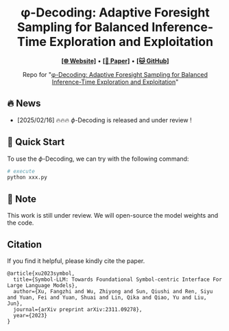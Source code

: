 <h1 align="center">
φ-Decoding: Adaptive Foresight Sampling for Balanced Inference-Time Exploration and Exploitation
</h1>



<p align="center">
  <a href="https://xufangzhi.github.io/symbol-llm-page/"><b>[🌐 Website]</b></a> •
  <a href="https://arxiv.org/abs/2311.09278"><b>[📜 Paper]</b></a> •
  <a href="https://github.com/xufangzhi/Symbol-LLM"><b>[🐱 GitHub]</b></a>
  
</p>


<p align="center">
Repo for "<a href="https://arxiv.org/abs/2311.09278" target="_blank">φ-Decoding: Adaptive Foresight Sampling for Balanced Inference-Time Exploration and Exploitation</a>"
</p>


## 🔥 News

- [2025/02/16] 🔥🔥🔥 $\phi$-Decoding is released and under review !


## 🚀 Quick Start

To use the $\phi$-Decoding, we can try with the following command:

```python
# execute
python xxx.py
```



## 📒 Note
This work is still under review. We will open-source the model weights and the code.


## Citation
If you find it helpful, please kindly cite the paper.
```
@article{xu2023symbol,
  title={Symbol-LLM: Towards Foundational Symbol-centric Interface For Large Language Models},
  author={Xu, Fangzhi and Wu, Zhiyong and Sun, Qiushi and Ren, Siyu and Yuan, Fei and Yuan, Shuai and Lin, Qika and Qiao, Yu and Liu, Jun},
  journal={arXiv preprint arXiv:2311.09278},
  year={2023}
}
```
